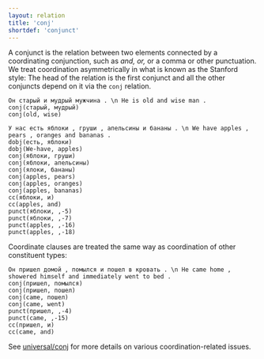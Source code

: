 ```yaml
---
layout: relation
title: 'conj'
shortdef: 'conjunct'
---
```


A conjunct is the relation between two elements connected by a
coordinating conjunction, such as _and, or,_ or a comma or other punctuation.
We treat coordination asymmetrically in what is known as the Stanford style:
The head of the relation is the first
conjunct and all the other conjuncts depend on it via the `conj` relation.

~~~ sdparse
Он старый и мудрый мужчина . \n He is old and wise man .
conj(старый, мудрый)
conj(old, wise)
~~~

~~~ sdparse
У нас есть яблоки , груши , апельсины и бананы . \n We have apples , pears , oranges and bananas .
dobj(есть, яблоки)
dobj(We-have, apples)
conj(яблоки, груши)
conj(яблоки, апельсины)
conj(ялоки, бананы)
conj(apples, pears)
conj(apples, oranges)
conj(apples, bananas)
cc(яблоки, и)
cc(apples, and)
punct(яблоки, ,-5)
punct(яблоки, ,-7)
punct(apples, ,-16)
punct(apples, ,-18)
~~~

Coordinate clauses are treated the same way as coordination of other constituent types:

~~~ sdparse
Он пришел домой , помылся и пошел в кровать . \n He came home , showered himself and immediately went to bed .
conj(пришел, помылся)
conj(пришел, пошел)
conj(came, пошел)
conj(came, went)
punct(пришел, ,-4)
punct(came, ,-15)
cc(пришел, и)
cc(came, and)
~~~

See [universal/conj](u-dep/conj) for more details on various coordination-related issues.
